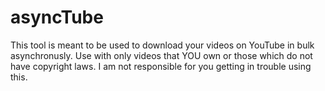 # asyncTube
This tool is meant to be used to download your videos on YouTube in bulk asynchronusly. Use with only videos that YOU own or those which do not have copyright laws. I am not responsible for you getting in trouble using this.
